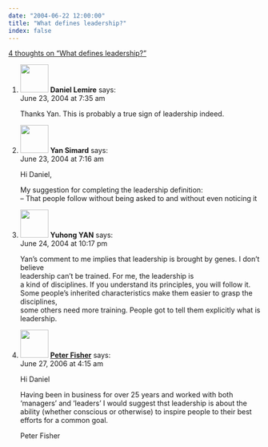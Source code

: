 ```yaml
---
date: "2004-06-22 12:00:00"
title: "What defines leadership?"
index: false
---
```


[4 thoughts on &ldquo;What defines leadership?&rdquo;](/lemire/blog/2004/06-22-what-defines-leadership)

<ol class="comment-list">
<li id="comment-59" class="comment even thread-even depth-1">
<div class="comment-author vcard">
<img alt src="https://secure.gravatar.com/avatar/?s=56&#038;d=mm&#038;r=g" srcset="https://secure.gravatar.com/avatar/?s=112&#038;d=mm&#038;r=g 2x" class="avatar avatar-56 photo avatar-default" height="56" width="56" decoding="async" /> <b class="fn">Daniel Lemire</b> <span class="says">says:</span> </div>
<div class="comment-metadata"><time datetime="2004-06-23T07:35:39+00:00">June 23, 2004 at 7:35 am</time></a> </div>
<div class="comment-content">
<p>Thanks Yan. This is probably a true sign of leadership indeed.</p>
</div>
</li>
<li id="comment-58" class="comment odd alt thread-odd thread-alt depth-1">
<div class="comment-author vcard">
<img alt src="https://secure.gravatar.com/avatar/?s=56&#038;d=mm&#038;r=g" srcset="https://secure.gravatar.com/avatar/?s=112&#038;d=mm&#038;r=g 2x" class="avatar avatar-56 photo avatar-default" height="56" width="56" decoding="async" /> <b class="fn">Yan Simard</b> <span class="says">says:</span> </div>
<div class="comment-metadata"><time datetime="2004-06-23T07:16:41+00:00">June 23, 2004 at 7:16 am</time></a> </div>
<div class="comment-content">
<p>Hi Daniel,</p>
<p>My suggestion for completing the leadership definition:<br/>
&#8211; That people follow without being asked to and without even noticing it</p>
</div>
</li>
<li id="comment-61" class="comment even thread-even depth-1">
<div class="comment-author vcard">
<img alt src="https://secure.gravatar.com/avatar/673f1b9729b3cbeb731f76d3bf9692b9?s=56&#038;d=mm&#038;r=g" srcset="https://secure.gravatar.com/avatar/673f1b9729b3cbeb731f76d3bf9692b9?s=112&#038;d=mm&#038;r=g 2x" class="avatar avatar-56 photo" height="56" width="56" loading="lazy" decoding="async" /> <b class="fn">Yuhong YAN</b> <span class="says">says:</span> </div>
<div class="comment-metadata"><time datetime="2004-06-24T22:17:56+00:00">June 24, 2004 at 10:17 pm</time></a> </div>
<div class="comment-content">
<p>Yan&rsquo;s comment to me implies that leadership is brought by genes. I don&rsquo;t believe<br/>
leadership can&rsquo;t be trained. For me, the leadership is<br/>
a kind of disciplines. If you understand its principles, you will follow it.<br/>
Some people&rsquo;s inherited characteristics make them easier to grasp the disciplines,<br/>
some others need more training. People got to tell them explicitly what is<br/>
leadership.</p>
</div>
</li>
<li id="comment-11031" class="comment odd alt thread-odd thread-alt depth-1">
<div class="comment-author vcard">
<img alt src="https://secure.gravatar.com/avatar/d153eafb6f46fa1a017ccbc56bd95c7e?s=56&#038;d=mm&#038;r=g" srcset="https://secure.gravatar.com/avatar/d153eafb6f46fa1a017ccbc56bd95c7e?s=112&#038;d=mm&#038;r=g 2x" class="avatar avatar-56 photo" height="56" width="56" loading="lazy" decoding="async" /> <b class="fn"><a href="http://definition-of-leadership.com/" class="url" rel="ugc external nofollow">Peter Fisher</a></b> <span class="says">says:</span> </div>
<div class="comment-metadata"><time datetime="2006-06-27T04:15:40+00:00">June 27, 2006 at 4:15 am</time></a> </div>
<div class="comment-content">
<p>Hi Daniel</p>
<p>Having been in business for over 25 years and worked with both &lsquo;managers&rsquo; and &lsquo;leaders&rsquo; I would suggest thst leadership is about the ability (whether conscious or otherwise) to inspire people to their best efforts for a common goal. </p>
<p>Peter Fisher</p>
</div>
</li>
</ol>
